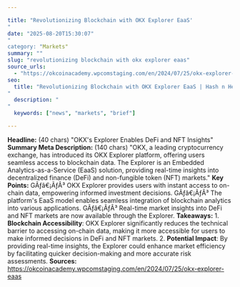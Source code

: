```yaml
---

title: "Revolutionizing Blockchain with OKX Explorer EaaS'"
date: "2025-08-20T15:30:07""
category: "Markets"
summary: ""
slug: "revolutionizing blockchain with okx explorer eaas"
source_urls:
  - "https://okcoinacademy.wpcomstaging.com/en/2024/07/25/okx-explorer-eaas"
seo:
  title: "Revolutionizing Blockchain with OKX Explorer EaaS | Hash n Hedge'"
  description: ""
  keywords: ["news", "markets", "brief"]

---
```

**Headline:** (40 chars) "OKX's Explorer Enables DeFi and NFT Insights"  **Summary Meta Description:** (140 chars) "OKX, a leading cryptocurrency exchange, has introduced its OKX Explorer platform, offering users seamless access to blockchain data. The Explorer is an Embedded Analytics-as-a-Service (EaaS) solution, providing real-time insights into decentralized finance (DeFi) and non-fungible token (NFT) markets."  **Key Points:**  GÃƒâ€¡ÃƒÂ³ OKX Explorer provides users with instant access to on-chain data, empowering informed investment decisions. GÃƒâ€¡ÃƒÂ³ The platform's EaaS model enables seamless integration of blockchain analytics into various applications. GÃƒâ€¡ÃƒÂ³ Real-time market insights into DeFi and NFT markets are now available through the Explorer.  **Takeaways:**  1. **Blockchain Accessibility**: OKX Explorer significantly reduces the technical barrier to accessing on-chain data, making it more accessible for users to make informed decisions in DeFi and NFT markets. 2. **Potential Impact**: By providing real-time insights, the Explorer could enhance market efficiency by facilitating quicker decision-making and more accurate risk assessments.  **Sources:** https://okcoinacademy.wpcomstaging.com/en/2024/07/25/okx-explorer-eaas 
